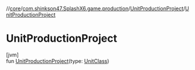 //[core](../../../index.md)/[com.shinkson47.SplashX6.game.production](../index.md)/[UnitProductionProject](index.md)/[UnitProductionProject](-unit-production-project.md)

# UnitProductionProject

[jvm]\
fun [UnitProductionProject](-unit-production-project.md)(type: [UnitClass](../../com.shinkson47.SplashX6.game.units/-unit-class/index.md))
